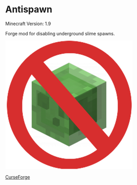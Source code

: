 # Antispawn

Minecraft Version: 1.9

Forge mod for disabling underground slime spawns.

![Logo](/logo.png?raw=true "Logo")

[CurseForge](https://minecraft.curseforge.com/projects/antispawn)

